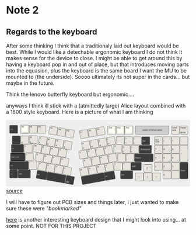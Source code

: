 # Note 2

## Regards to the keyboard

After some thinking I think that a traditionaly laid out keyboard would be best. While I would like a detechable ergonomic keyboard I do not think it makes sense for the device to close. I might be able to get around this by having a keyboard pop in and out of place, but that introduces moving parts into the equasion, plus the keyboard is the same board I want the MU to be mounted to (the underside). Soooo ultimately its not super in the cards... but maybe in the future.

Think the lenovo butterfly keyboard but ergonomic....


anyways I think ill stick with a (atmittedly large) Alice layout combined with a 1800 style keyboard. Here is a picture of what I am thinking

![17-99 layout](./Images_relating/fullalice.png)
[source](https://geekhack.org/index.php?topic=106373.0)

I will have to figure out PCB sizes and things later, I just wanted to make sure these were *"bookmarked"*

[here](https://www.reddit.com/r/ErgoMechKeyboards/comments/1huhzf9/molekula_keyboard_framework/) is another interesting keyboard design that I might look into using... at some point. NOT FOR THIS PROJECT